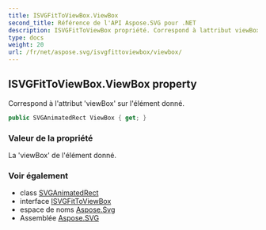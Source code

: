 ```yaml
---
title: ISVGFitToViewBox.ViewBox
second_title: Référence de l'API Aspose.SVG pour .NET
description: ISVGFitToViewBox propriété. Correspond à lattribut viewBox sur lélément donné.
type: docs
weight: 20
url: /fr/net/aspose.svg/isvgfittoviewbox/viewbox/
---
```

## ISVGFitToViewBox.ViewBox property

Correspond à l'attribut 'viewBox' sur l'élément donné.

```csharp
public SVGAnimatedRect ViewBox { get; }
```

### Valeur de la propriété

La 'viewBox' de l'élément donné.

### Voir également

* class [SVGAnimatedRect](../../../aspose.svg.datatypes/svganimatedrect/)
* interface [ISVGFitToViewBox](../)
* espace de noms [Aspose.Svg](../../isvgfittoviewbox/)
* Assemblée [Aspose.SVG](../../../)



